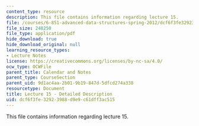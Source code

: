 ```yaml
---
content_type: resource
description: This file contains information regarding lecture 15.
file: /courses/6-851-advanced-data-structures-spring-2012/dcf6f3fe32923988d9e9c61dff3ac515_MIT6_851S12_Lecture15.pdf
file_size: 248250
file_type: application/pdf
hide_download: true
hide_download_original: null
learning_resource_types:
- Lecture Notes
license: https://creativecommons.org/licenses/by-nc-sa/4.0/
ocw_type: OCWFile
parent_title: Calendar and Notes
parent_type: CourseSection
parent_uid: 9d1ac4aa-2b01-9b19-847d-5dfcd274a338
resourcetype: Document
title: Lecture 15 - Detailed Description
uid: dcf6f3fe-3292-3988-d9e9-c61dff3ac515
---
```

This file contains information regarding lecture 15.